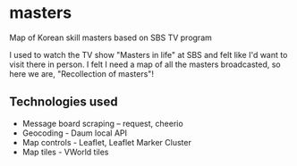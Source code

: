 # masters
Map of Korean skill masters based on SBS TV program

I used to watch the TV show "Masters in life" at SBS and felt like I'd want to visit there in person. I felt I need a map of all the masters broadcasted, so here we are, "Recollection of masters"!

## Technologies used

* Message board scraping – request, cheerio
* Geocoding - Daum local API
* Map controls - Leaflet, Leaflet Marker Cluster
* Map tiles - VWorld tiles

